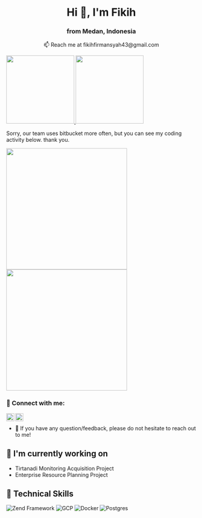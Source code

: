<h1 align="center">Hi 👋, I'm Fikih</h1>
<h3 align="center">from Medan, Indonesia</h3>
<p align="center">📫 Reach me at fikihfirmansyah43@gmail.com</p>
<p align="left">
<a href="https://github.com/fikihfirmansyah">
  <img height="180em" src="https://github-readme-stats-eight-theta.vercel.app/api?username=fikihfirmansyah&show_icons=true&theme=dark&include_all_commits=true&count_private=true"/>
  <img height="180em" src="https://github-readme-stats-eight-theta.vercel.app/api/top-langs/?username=fikihfirmansyah&layout=compact&langs_count=8&theme=dark&hide=jupyter%20notebook,html,css"/>
</a>
</p>

Sorry, our team uses bitbucket more often, but you can see my coding activity below. thank you.
<p align="left">
<a href="https://github.com/fikihfirmansyah">
  <img height="320em" src="https://wakatime.com/share/@5346ecae-279b-4a47-aa65-5ae244c88994/1f809620-2a1c-4422-87f7-2fbe1526bb89.svg"/>
  <img height="320em" src="https://wakatime.com/share/@5346ecae-279b-4a47-aa65-5ae244c88994/c183f755-73fe-4387-b810-f2bc2699b5d7.svg"/>
</a>
</p>

### 🤝 Connect with me:

<a href="https://www.linkedin.com/in/fikih-firmansyah/"><img align="left" src="https://raw.githubusercontent.com/yushi1007/yushi1007/main/images/linkedin.svg" alt="Yu Shi | LinkedIn" width="21px"/></a>
<a href="https://instagram.com/fikihfirmansyah43"><img align="left" src="https://raw.githubusercontent.com/yushi1007/yushi1007/main/images/instagram.svg" alt="Yu Shi | Instagram" width="21px"/></a>
</br>
- 💬 If you have any question/feedback, please do not hesitate to reach out to me!

## 🔭 I'm currently working on

- Tirtanadi Monitoring Acquisition Project
- Enterprise Resource Planning Project

## 💼 Technical Skills

![Zend Framework](https://framework.zend.com/images/logos/ZendFramework-logo.png)
![GCP](https://upload.wikimedia.org/wikipedia/commons/thumb/5/51/Google_Cloud_logo.svg/640px-Google_Cloud_logo.svg.png)
![Docker](https://www.docker.com/wp-content/uploads/2022/03/horizontal-logo-monochromatic-white.png)
![Postgres](https://img.shields.io/badge/postgres-%23316192.svg?style=for-the-badge&logo=postgresql&logoColor=white)
